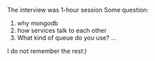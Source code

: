 The interview was 1-hour session
Some question:

1. why mongodb
2. how services talk to each other
3. What kind of queue do you use?
   ...

I do not remember the rest:)
